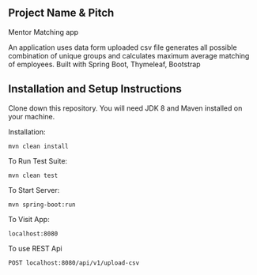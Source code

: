 ## Project Name & Pitch

Mentor Matching app

An application uses data form uploaded csv file generates all possible combination of unique groups and calculates maximum average matching of employees.
Built with Spring Boot, Thymeleaf, Bootstrap

## Installation and Setup Instructions

Clone down this repository. You will need JDK 8 and Maven installed on your machine.  

Installation:

`mvn clean install`  

To Run Test Suite:  

`mvn clean test`  

To Start Server:

`mvn spring-boot:run`  

To Visit App:

`localhost:8080`  

To use REST Api

`POST localhost:8080/api/v1/upload-csv`
